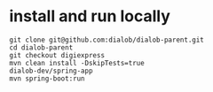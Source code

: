
# install and run locally
```
git clone git@github.com:dialob/dialob-parent.git
cd dialob-parent
git checkout digiexpress
mvn clean install -DskipTests=true
dialob-dev/spring-app
mvn spring-boot:run
```